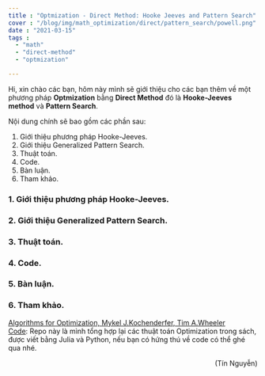 ```yaml
---
title : "Optmization - Direct Method: Hooke Jeeves and Pattern Search"
cover : "/blog/img/math_optimization/direct/pattern_search/powell.png"
date : "2021-03-15"
tags : 
  - "math"
  - "direct-method"
  - "optmization"

---
```


Hi, xin chào các bạn, hôm này mình sẽ giới thiệu cho các bạn thêm về một phương pháp <b>Optmization</b> bằng <b>Direct Method</b> đó là <b>Hooke-Jeeves method</b> và <b>Pattern Search</b>.

Nội dung chính sẽ bao gồm các phần sau: <br/>

1. Giới thiệu phương pháp Hooke-Jeeves.
2. Giới thiệu Generalized Pattern Search.
3. Thuật toán.
4. Code.
5. Bàn luận.
6. Tham khảo.



### 1. Giới thiệu phương pháp Hooke-Jeeves.


### 2. Giới thiệu Generalized Pattern Search.

### 3. Thuật toán.


### 4. Code.


### 5. Bàn luận.

### 6. Tham khảo.
[Algorithms for Optimization, Mykel J.Kochenderfer, Tim A.Wheeler]()<br/>
[Code](https://github.com/ngthanhtin/optimization_algorithm): Repo này là mình tổng hợp lại các thuật toán Optimization trong sách, được viết bằng Julia và Python, nếu bạn có hứng thú về code có thể ghé qua nhé.<br/>

<div style="text-align: right"> (Tín Nguyễn) </div>
